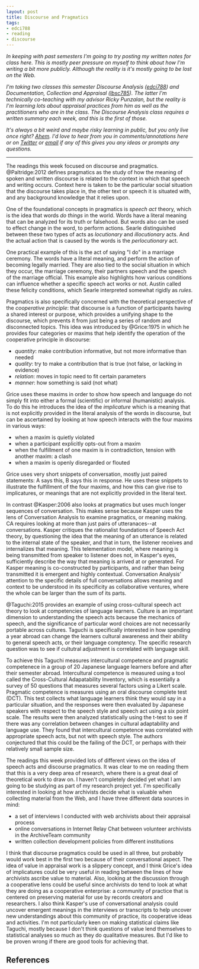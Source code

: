 ```yaml
---
layout: post
title: Discourse and Pragmatics
tags:
- edci788
- reading
- discourse
---
```



*In keeping with past semesters I'm going to try posting my written notes for
class here. This is mostly peer pressure on myself to think about how I'm
writing a bit more publicly. Although the reality is it's mostly going to be
lost on the Web.*

*I'm taking two classes this semester Discourse Analysis ([edci788]) and
Documentation, Collection and Appraisal ([lbsc785]). The latter I'm technically
co-teaching with my advisor Ricky Punzalan, but the reality is I'm learning lots
about appraisal practices from him as well as the practitioners who are in the
class. The Discourse Analysis class requires a written summary each week, and
this is the first of those.*

*It's always a bit weird and maybe risky learning in public, but you only live
once right? [Ahem](https://en.wikipedia.org/wiki/Eternal_return).  I'd love to
hear from you in comments/annotations here or on
[Twitter](https://twitter.com/edsu) or [email](mailto:ehs@pobox.com) if any of
this gives you any ideas or prompts any questions.*

---

The readings this week focused on discourse and pragmatics.  @Paltridge:2012
defines pragmatics as the study of how the meaning of spoken and written
discourse is related to the context in which that speech and writing occurs.
Context here is taken to be the particular social situation that the discourse
takes place in, the other text or speech it is situated with, and any background
knowledge that it relies upon.

One of the foundational concepts in pragmatics is *speech act* theory, which is
the idea that words *do things* in the world. Words have a literal meaning that
can be analyzed for its truth or falsehood. But words also can be used to effect
change in the word, to perform actions. Searle distinguished between these two
types of acts as *locutionary* and *illocutionary* acts. And the actual action
that is caused by the words is the *perlocutionary* act.

One practical example of this is the act of saying "I do" in a marriage
ceremony.  The words have a literal meaning, and perform the action of becoming
legally married.  They are also tied to the social situation in which they
occur, the marriage ceremony, their partners speech and the speech of the
marriage official. This example also highlights how various conditions can
influence whether a specific speech act works or not. Austin called these
felicity conditions, which Searle interpreted somewhat rigidly as *rules*.

Pragmatics is also specifically concerned with the theoretical perspective of
the *cooperative principle*: that discourse is a function of participants having
a shared interest or purpose, which provides a unifying shape to the discourse,
which prevents it from just being a series of random and disconnected topics.
This idea was introduced by @Grice:1975 in which he provides four categories or
maxims that help identify the operation of the cooperative principle in
discourse:

- *quantity*: make contribution informative, but not more informative than needed
- *quality*: try to make a contribution that is true (not false, or lacking in
  evidence)
- *relation*: moves in topic need to fit certain parameters
- *manner*: how something is said (not what)

Grice uses these maxims in order to show how speech and language do not simply
fit into either a formal (scientific) or informal (humanistic) analysis.  To do
this he introduces the idea of the *implicature* which is a meaning that is not
explicitly provided in the literal analysis of the words in discourse, but can
be ascertained by looking at how speech interacts with the four maxims in
various ways:

* when a maxim is quietly violated
* when a participant explicitly opts-out from a maxim
* when the fulfillment of one maxim is in contradiction, tension with another 
  maxim: a clash
* when a maxim is openly disregarded or flouted

Grice uses very short snippets of conversation, mostly just paired statements: A
says this, B says this in response. He uses these snippets to illustrate the
fulfillment of the four maxims, and how this can give rise to implicatures, or
meanings that are not explicitly provided in the literal text.

In contrast @Kasper:2006 also looks at pragmatics but uses much longer sequences
of conversation. This makes sense because Kasper uses the lens of Conversation
Analysis to examine pragmatics, or meaning making. CA requires looking at more
than just pairs of utteranaces--at conversations. Kasper critiques the
rationalist foundations of Speech Act theory, by questioning the idea that the
meaning of an utterance is related to the internal state of the speaker, and
that in turn, the listener receives and internalizes that meaning. This
telementation model, where meaning is being transmitted from speaker to listener
does not, in Kasper's eyes, sufficiently describe the way that meaning is
arrived at or generated. For Kasper meaning is co-constructed by participants,
and rather than being transmitted it is emergent and highly contextual.
Conversation Analysis' attention to the specific details of full conversations
allows meaning and context to be understood in its specificity as collaborative
ventures, where the whole can be larger than the sum of its parts.

@Taguchi:2015 provides an example of using cross-cultural speech act theory to
look at competencies of language learners. Culture is an important dimension to
understanding the speech acts because the mechanics of speech, and the
significance of particular word choices are not necessarily portable across
cultures. Taguchi is specifically interested in how spending a year abroad can
change the learners cultural awareness and their ability to general speech acts,
or their language comptency. The specific research question was to see if
cultutral adjustment is correlated with language skill.

To achieve this Taguchi measures intercultural competence and pragmatic
competenece in a group of 20 Japanese language learners before and after their
semester abroad. Intercultural competence is measured using a tool called the
Cross-Cultural Adapatability Inventory, which is essentially a survey of 50
questions that measures several factors using a Likert scale. Pragmatic
competence is measures using an oral discourse complete test (DCT). This test
collects what language learners think they would say in a particular situation,
and the responses were then evaluated by Japanese speakers with respect to the
speech style and speech act using a six point scale. The results were then
analyzed statistically using the t-test to see if there was any correlation
between changes in cultural adaptability and language use. They found that
intercultural competence was correlated with appropriate speech acts, but not
with speech style. The authors conjectured that this could be the failing of the
DCT, or perhaps with their relatively small sample size.

The readings this week provided lots of different views on the idea of speech
acts and discourse pragmatics. It was clear to me on reading them that this is a
very deep area of research, where there is a great deal of theoretical work to
draw on. I haven't completely decided yet what I am going to be studying as part
of my research project yet. I'm specifically interested in looking at how
archivists decide what is valuable when collecting material from the Web, and I
have three different data sources in mind:

- a set of interviews I conducted with web archivists about their appraisal
  process
- online conversations in Internet Relay Chat between volunteer archivists in
  the ArchiveTeam community
- written collection development policies from different institutions

I think that discourse pragmatics could be used in all three, but probably would
work best in the first two because of their conversational aspect. The idea of
value in appraisal work is a slippery concept, and I think Grice's idea of
implicatures could be very useful in reading between the lines of how archivists
ascribe value to material. Also, looking at the discussion through a cooperative
lens could be useful since archivists do tend to look at what they are doing as
a cooperative enterprise: a community of practice that is centered on preserving
material for use by records creators and researchers. I also think Kasper's use
of conversational analysis could uncover emergent meanings in the interviews or
transcripts to help uncover new understandings about this community of practice,
its cooperative ideas and activities. I'm not particularly keen on making
statistical claims like Taguchi, mostly because I don't think questions of value
lend themselves to statistical analyses so much as they do qualitative measures.
But I'd like to be proven wrong if there are good tools for achieving that.

## References


[edci788]: /tag/edci788
[lbsc785]: /tag/lbsc785
